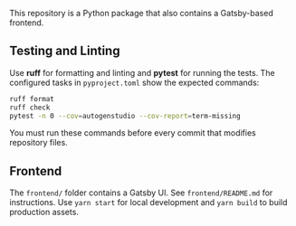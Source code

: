 This repository is a Python package that also contains a Gatsby-based frontend.

## Testing and Linting

Use **ruff** for formatting and linting and **pytest** for running the tests. The
configured tasks in `pyproject.toml` show the expected commands:

```bash
ruff format
ruff check
pytest -n 0 --cov=autogenstudio --cov-report=term-missing
```

You must run these commands before every commit that modifies repository files.

## Frontend

The `frontend/` folder contains a Gatsby UI. See `frontend/README.md` for
instructions. Use `yarn start` for local development and `yarn build` to build
production assets.
